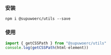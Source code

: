 ### 安装
```shell
npm i @supuwoerc/utils --save
```
### 使用
```javascript
import { getCSSPath } from "@supuwoerc/utils"
console.log(getCSSPath(html-element))
```